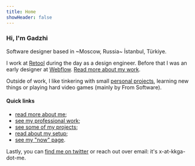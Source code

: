 ```yaml
---
title: Home
showHeader: false
---
```


### Hi, I'm Gadzhi

Software designer based in ~Moscow, Russia~ İstanbul, Türkiye.

I work at [Retool](https://retool.com) during the day as a design engineer.
Before that I was an early designer at [Webflow](https://webflow.com).
[Read more about my work](work.md).

Outside of work, I like tinkering with small [personal projects](projects),
learning new things or playing hard video games (mainly by From Software).

#### Quick links

- [read more about me](about);
- [see my professional work](work);
- [see some of my projects](projects);
- [read about my setup](uses);
- [see my "now" page](now).

Lastly, you can [find me on twitter](https://twitter.com/@kkga_) or reach out
over email: it's x-at-kkga-dot-me.
